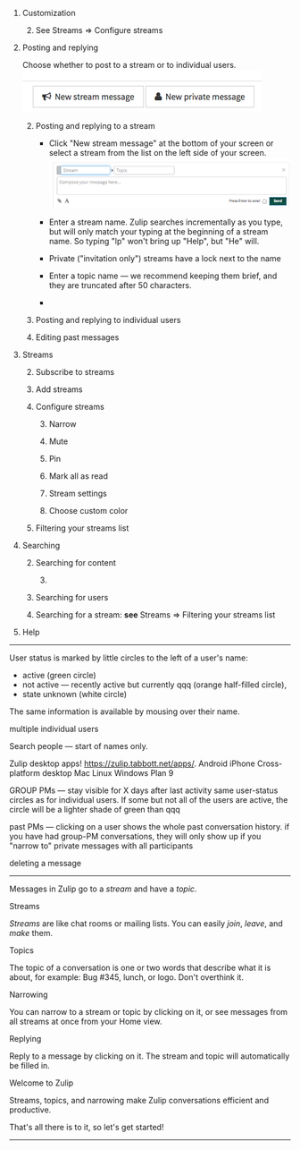  1. Customization

    2. See Streams => Configure streams

 1. Posting and replying

    Choose whether to post to a stream or to individual users. ![New message](images/new_message.png)

    2. Posting and replying to a stream

       * Click "New stream message" at the bottom of your screen or select a stream from the list on the left side of your screen. ![Post to stream](images/post_to_stream.png)
       
       * Enter a stream name. Zulip searches incrementally as you type, but will only match your typing at the beginning of a stream name. So typing "lp" won't bring up "Help", but "He" will.
       
       * Private ("invitation only") streams have a lock next to the name
       
       * Enter a topic name — we recommend keeping them brief, and they are truncated after 50 characters.
       
       * 

    2. Posting and replying to individual users

    2. Editing past messages

 1. Streams

    2. Subscribe to streams

    2. Add streams

    2. Configure streams

       3. Narrow

       3. Mute

       3. Pin

       3. Mark all as read

       3. Stream settings

       3. Choose custom color

    2. Filtering your streams list

 1. Searching

    2. Searching for content

       3. 

    2. Searching for users
    
    2. Searching for a stream: **see** Streams => Filtering your streams list

 1. Help
 
---

User status is marked by little circles to the left of a user's name:

 * active (green circle)
 * not active — recently active but currently qqq (orange half-filled circle),
 * state unknown (white circle)

 The same information is available by mousing over their name.

multiple individual users

Search people — start of names only.

Zulip desktop apps! https://zulip.tabbott.net/apps/. 
    Android
    iPhone
    Cross-platform desktop
    Mac
    Linux
    Windows
    Plan 9

GROUP PMs — stay visible for X days after last activity same user-status circles as for individual users. If some but not all of the users are active, the circle will be a lighter shade of green than qqq

past PMs — clicking on a user shows the whole past conversation history. if you have had group-PM conversations, they will only show up if you "narrow to" private messages with all participants

deleting a message

---

Messages in Zulip go to a *stream* and have a *topic*.

Streams

*Streams* are like chat rooms or mailing lists. You can easily *join*, *leave*, and *make* them.


Topics

The topic of a conversation is one or two words that describe what it is about, for example: Bug #345, lunch, or logo. Don't overthink it. 


Narrowing

You can narrow to a stream or topic by clicking on it, or see messages from all streams at once from your Home view.


Replying

Reply to a message by clicking on it. The stream and topic will automatically be filled in.


Welcome to Zulip

Streams, topics, and narrowing make Zulip conversations efficient and productive.

That's all there is to it, so let's get started!

---

